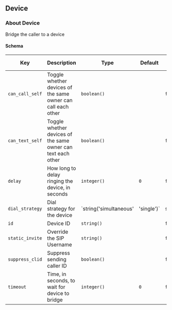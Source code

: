 ## Device

### About Device

Bridge the caller to a device

#### Schema



Key | Description | Type | Default | Required | Support Level
--- | ----------- | ---- | ------- | -------- | -------------
`can_call_self` | Toggle whether devices of the same owner can call each other | `boolean()` |   | `false` |  
`can_text_self` | Toggle whether devices of the same owner can text each other | `boolean()` |   | `false` |  
`delay` | How long to delay ringing the device, in seconds | `integer()` | `0` | `false` |  
`dial_strategy` | Dial strategy for the device | `string('simultaneous' | 'single')` | `simultaneous` | `false` |  
`id` | Device ID | `string()` |   | `false` |  
`static_invite` | Override the SIP Username | `string()` |   | `false` |  
`suppress_clid` | Suppress sending caller ID | `boolean()` |   | `false` |  
`timeout` | Time, in seconds, to wait for device to bridge | `integer()` | `0` | `false` |  



